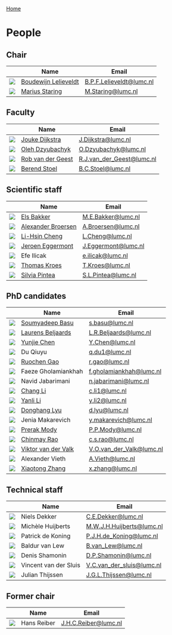 [Home](index.md)

# People

## Chair

|                                                | Name                                                   | Email                    |
|------------------------------------------------|--------------------------------------------------------|--------------------------|
| ![](assets/img/Boudewijn_Lelieveldt_small.jpg) | [Boudewijn Lelieveldt](people/boudewijn_lelieveldt.md) | B.P.F.Lelieveldt@lumc.nl |
| ![](assets/img/Marius_Staring_small.png)       | [Marius Staring](people/marius_staring.md)             | M.Staring@lumc.nl        |

## Faculty

|                                             | Name                                             | Email                     |
|---------------------------------------------|--------------------------------------------------|---------------------------|
| ![](assets/img/Jouke_Dijkstra_small.jpg)    | [Jouke Dijkstra](people/jouke_dijkstra.md)       | J.Dijkstra@lumc.nl        |
| ![](assets/img/Oleh_Dzyubachyk_small.jpg)   | [Oleh Dzyubachyk](people/oleh_dzyubachyk.md)     | O.Dzyubachyk@lumc.nl      |
| ![](assets/img/Rob_van_der_Geest_small.jpg) | [Rob van der Geest](people/rob_van_der_geest.md) | R.J.van_der_Geest@lumc.nl |
| ![](assets/img/Berend_Stoel_small.jpg)      | [Berend Stoel](people/berend_stoel.md)           | B.C.Stoel@lumc.nl         |

## Scientific staff

|                                              | Name                                               | Email               |
|----------------------------------------------|----------------------------------------------------|---------------------|
| ![](assets/img/Els_Bakker_small.jpg)         | [Els Bakker](people/els_bakker.md)                 | M.E.Bakker@lumc.nl  |
| ![](assets/img/Alexander_Broersen_small.jpg) | [Alexander Broersen](people/alexander_broersen.md) | A.Broersen@lumc.nl  |
| ![](assets/img/Lis-Hsin_Cheng_small.jpg)     | [Li-Hsin Cheng](people/li-hsin_cheng.md)           | L.Cheng@lumc.nl     |
| ![](assets/img/Jeroen_Eggermont_small.jpg)   | [Jeroen Eggermont](people/jeroen_eggermont)        | J.Eggermont@lumc.nl |
| ![](assets/img/Efe_Ilicak_small.jpg)         | Efe Ilicak                                         | e.ilicak@lumc.nl    |
| ![](assets/img/Thomas_Kroes_small.jpg)       | [Thomas Kroes](people/thomas_kroes.md)             | T.Kroes@lumc.nl     |
| ![](assets/img/Silvia_Pintea_small.jpg)      | [Silvia Pintea](people/silvia_pintea.md)           | S.L.Pintea@lumc.nl  |

## PhD candidates

|                                               | Name                                                 | Email                    |
|-----------------------------------------------|------------------------------------------------------|--------------------------|
| ![](assets/img/Soomyadeep_Basu_small.jpg)     | [Soumyadeep Basu](people/soumyadeep_basu.md)         | s.basu@lumc.nl           |
| ![](assets/img/Lauren_Beljaards_small.jpg)    | [Laurens Beljaards](people/laurens_beljaards.md)     | L.R.Beljaards@lumc.nl    |
| ![](assets/img/Yinjie_Chen_small.jpg)         | [Yunjie Chen](people/yunjie_chen.md)                 | Y.Chen@lumc.nl           |
| ![](assets/img/Qiuyu_Du_small.jpg)            | Du Qiuyu                                             | q.du1@lumc.nl            |
| ![](assets/img/Ruochen_Gao_small.jpg)         | [Ruochen Gao](people/ruochen_gao.md)                 | r.gao@lumc.nl            |
| ![](assets/img/Faeze_Gholamiankhah_small.jpg) | Faeze Gholamiankhah                                  | f.gholamiankhah@lumc.nl  |
| ![](assets/img/Navid_Jabarimani_small.png)    | Navid Jabarimani                                     | n.jabarimani@lumc.nl     |
| ![](assets/img/Chang_Li_small.jpg)            | [Chang Li](people/chang_li.md)                       | c.li1@lumc.nl            |
| ![](assets/img/Yanli_Li_small.jpg)            | [Yanli Li](people/yanli_li.md)                       | y.li2@lumc.nl            |
| ![](assets/img/Donghang_Lyu_small.jpg)        | [Donghang Lyu](people/donghang_lyu.md)               | d.lyu@lumc.nl            |
| ![](assets/img/Jenia_Makarevich_small.jpg)    | Jenia Makarevich                                     | y.makarevich@lumc.nl     |
| ![](assets/img/Prerak_Mody_small.jpg)         | [Prerak Mody](people/mody.md)                        | P.P.Mody@lumc.nl         |
| ![](assets/img/Chinmay_Rao_small.jpg)         | [Chinmay Rao](people/chinmay_rao.md)                 | c.s.rao@lumc.nl          |
| ![](assets/img/Viktor_van_der_Valk_small.jpg) | [Viktor van der Valk](people/viktor_van_der_valk.md) | V.O.van_der_Valk@lumc.nl |
| ![](assets/img/Alexander_Vieth_small.jpg)     | Alexander Vieth                                      | A.Vieth@lumc.nl          |
| ![](assets/img/Xiaotong_Zhang_small.jpg)      | [Xiaotong Zhang](people/xiaotong_zhang.md)           | x.zhang@lumc.nl          |

## Technical staff

|                                                 | Name                  | Email                     |
|-------------------------------------------------|-----------------------|---------------------------|
| ![](assets/img/Niels_Dekker_small.jpg)          | Niels Dekker          | C.E.Dekker@lumc.nl        |
| ![](assets/img/Michele_Huijberts_small.jpg)     | Michèle Huijberts     | M.W.J.H.Huijberts@lumc.nl |
| ![](assets/img/Patrick_de_Koning_small.jpg)     | Patrick de Koning     | P.J.H.de_Koning@lumc.nl   |
| ![](assets/img/Baldur_van_Lew_small.jpg)        | Baldur van Lew        | B.van_Lew@lumc.nl         |
| ![](assets/img/Denis_Shamonin_small.jpg)        | Denis Shamonin        | D.P.Shamonin@lumc.nl      |
| ![](assets/img/Vincent_van_der_Sluis_small.jpg) | Vincent van der Sluis | V.C.van_der_sluis@lumc.nl |
| ![](assets/img/Julian_Thijsen_small.jpg)        | Julian Thijssen       | J.G.L.Thijssen@lumc.nl    |


## Former chair

|                                       | Name        | Email                |
|---------------------------------------|-------------|----------------------|
| ![](assets/img/Hans_Reiber_small.jpg) | Hans Reiber | J.H.C.Reiber@lumc.nl |